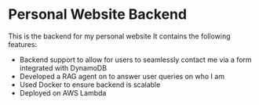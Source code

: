 # Personal Website Backend

This is the backend for my personal website
It contains the following features:
  * Backend support to allow for users to seamlessly contact me via a form integrated with DynamoDB
  * Developed a RAG agent on to answer user queries on who I am
  * Used Docker to ensure backend is scalable
  * Deployed on AWS Lambda
